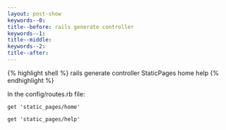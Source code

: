 ```yaml
---
layout: post-show
keywords--0: 
title--before: rails generate controller
keywords--1:
title--middle: 
keywords--2:
title--after: 
---
```


{% highlight shell %}
rails generate controller StaticPages home help 
{% endhighlight %}

In the config/routes.rb file:

`get 'static_pages/home'`

`get 'static_pages/help'`